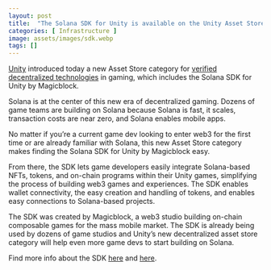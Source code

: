 ```yaml
---
layout: post
title:  "The Solana SDK for Unity is available on the Unity Asset Store as a Verified Solution"
categories: [ Infrastructure ]
image: assets/images/sdk.webp
tags: []
---
```


[Unity](https://unity.com/) introduced today a new Asset Store category for [verified decentralized technologies](https://assetstore.unity.com/decentralization) in gaming, which includes the Solana SDK for Unity by Magicblock.

Solana is at the center of this new era of decentralized gaming. Dozens of game teams are building on Solana because Solana is fast, it scales, transaction costs are near zero, and Solana enables mobile apps.

No matter if you’re a current game dev looking to enter web3 for the first time or are already familiar with Solana, this new Asset Store category makes finding the Solana SDK for Unity by Magicblock easy.

From there, the SDK lets game developers easily integrate Solana-based NFTs, tokens, and on-chain programs within their Unity games, simplifying the process of building web3 games and experiences. The SDK enables wallet connectivity, the easy creation and handling of tokens, and enables easy connections to Solana-based projects.

The SDK was created by Magicblock, a web3 studio building on-chain composable games for the mass mobile market. The SDK is already being used by dozens of game studios and Unity’s new decentralized asset store category will help even more game devs to start building on Solana.

Find more info about the SDK [here](https://solana.unity-sdk.gg/) and [here](https://github.com/magicblock-labs/Solana.Unity-SDK).